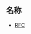 ## 名称
* [RFC](http://baike.baidu.com/link?url=juogriN7SuvgKIWajFL1uAfkxm35Cye_e0jFqGm4iGu_111MYdJhwewL0agqCGLXouf3X1I3rSn6W21IpGRMmZdvo7Jtrq1HPT3haRi_6ga)